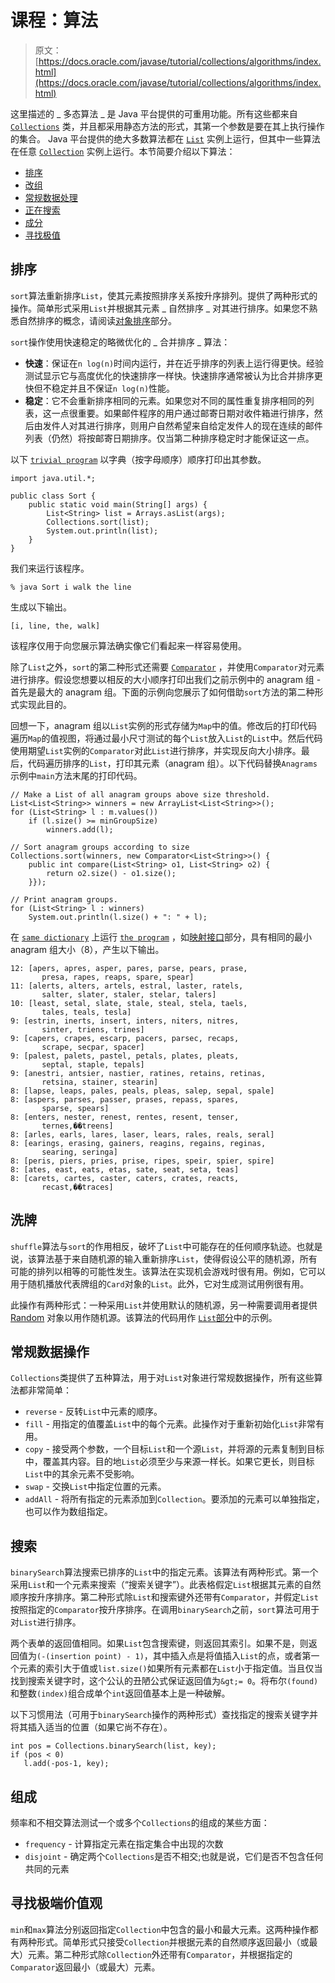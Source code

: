 # 课程：算法

> 原文： [https://docs.oracle.com/javase/tutorial/collections/algorithms/index.html](https://docs.oracle.com/javase/tutorial/collections/algorithms/index.html)

这里描述的 _ 多态算法 _ 是 Java 平台提供的可重用功能。所有这些都来自 [`Collections`](https://docs.oracle.com/javase/8/docs/api/java/util/Collections.html) 类，并且都采用静态方法的形式，其第一个参数是要在其上执行操作的集合。 Java 平台提供的绝大多数算法都在 [`List`](https://docs.oracle.com/javase/8/docs/api/java/util/List.html) 实例上运行，但其中一些算法在任意 [`Collection`](https://docs.oracle.com/javase/8/docs/api/java/util/Collection.html) 实例上运行。本节简要介绍以下算法：

*   [排序](#sorting)
*   [改组](#shuffling)
*   [常规数据处理](#rdm)
*   [正在搜索](#searching)
*   [成分](#composition)
*   [寻找极值](#fev)

## 排序

`sort`算法重新排序`List`，使其元素按照排序关系按升序排列。提供了两种形式的操作。简单形式采用`List`并根据其元素 _ 自然排序 _ 对其进行排序。如果您不熟悉自然排序的概念，请阅读[对象排序](../interfaces/order.html)部分。

`sort`操作使用快速稳定的略微优化的 _ 合并排序 _ 算法：

*   **快速**：保证在`n log(n)`时间内运行，并在近乎排序的列表上运行得更快。经验测试显示它与高度优化的快速排序一样快。快速排序通常被认为比合并排序更快但不稳定并且不保证`n log(n)`性能。
*   **稳定**：它不会重新排序相同的元素。如果您对不同的属性重复排序相同的列表，这一点很重要。如果邮件程序的用户通过邮寄日期对收件箱进行排序，然后由发件人对其进行排序，则用户自然希望来自给定发件人的现在连续的邮件列表（仍然）将按邮寄日期排序。仅当第二种排序稳定时才能保证这一点。

以下 [`trivial program`](examples/Sort.java) 以字典（按字母顺序）顺序打印出其参数。

```
import java.util.*;

public class Sort {
    public static void main(String[] args) {
        List<String> list = Arrays.asList(args);
        Collections.sort(list);
        System.out.println(list);
    }
}

```

我们来运行该程序。

```
% java Sort i walk the line

```

生成以下输出。

```
[i, line, the, walk]

```

该程序仅用于向您展示算法确实像它们看起来一样容易使用。

除了`List`之外，`sort`的第二种形式还需要 [`Comparator`](https://docs.oracle.com/javase/8/docs/api/java/util/Comparator.html) ，并使用`Comparator`对元素进行排序。假设您想要以相反的大小顺序打印出我们之前示例中的 anagram 组 - 首先是最大的 anagram 组。下面的示例向您展示了如何借助`sort`方法的第二种形式实现此目的。

回想一下，anagram 组以`List`实例的形式存储为`Map`中的值。修改后的打印代码遍历`Map`的值视图，将通过最小尺寸测试的每个`List`放入`List`的`List`中。然后代码使用期望`List`实例的`Comparator`对此`List`进行排序，并实现反向大小排序。最后，代码遍历排序的`List`，打印其元素（anagram 组）。以下代码替换`Anagrams`示例中`main`方法末尾的打印代码。

```
// Make a List of all anagram groups above size threshold.
List<List<String>> winners = new ArrayList<List<String>>();
for (List<String> l : m.values())
    if (l.size() >= minGroupSize)
        winners.add(l);

// Sort anagram groups according to size
Collections.sort(winners, new Comparator<List<String>>() {
    public int compare(List<String> o1, List<String> o2) {
        return o2.size() - o1.size();
    }});

// Print anagram groups.
for (List<String> l : winners)
    System.out.println(l.size() + ": " + l);

```

在 [`same dictionary`](../interfaces/examples/dictionary.txt) 上运行 [`the program`](examples/Anagrams2.java) ，如[映射接口](../interfaces/map.html)部分，具有相同的最小 anagram 组大小（8），产生以下输出。

```
12: [apers, apres, asper, pares, parse, pears, prase,
       presa, rapes, reaps, spare, spear]
11: [alerts, alters, artels, estral, laster, ratels,
       salter, slater, staler, stelar, talers]
10: [least, setal, slate, stale, steal, stela, taels,
       tales, teals, tesla]
9: [estrin, inerts, insert, inters, niters, nitres,
       sinter, triens, trines]
9: [capers, crapes, escarp, pacers, parsec, recaps,
       scrape, secpar, spacer]
9: [palest, palets, pastel, petals, plates, pleats,
       septal, staple, tepals]
9: [anestri, antsier, nastier, ratines, retains, retinas,
       retsina, stainer, stearin]
8: [lapse, leaps, pales, peals, pleas, salep, sepal, spale]
8: [aspers, parses, passer, prases, repass, spares,
       sparse, spears]
8: [enters, nester, renest, rentes, resent, tenser,
       ternes,��treens]
8: [arles, earls, lares, laser, lears, rales, reals, seral]
8: [earings, erasing, gainers, reagins, regains, reginas,
       searing, seringa]
8: [peris, piers, pries, prise, ripes, speir, spier, spire]
8: [ates, east, eats, etas, sate, seat, seta, teas]
8: [carets, cartes, caster, caters, crates, reacts,
       recast,��traces]

```

## 洗牌

`shuffle`算法与`sort`的作用相反，破坏了`List`中可能存在的任何顺序轨迹。也就是说，该算法基于来自随机源的输入重新排序`List`，使得假设公平的随机源，所有可能的排列以相等的可能性发生。该算法在实现机会游戏时很有用。例如，它可以用于随机播放代表牌组的`Card`对象的`List`。此外，它对生成测试用例很有用。

此操作有两种形式：一种采用`List`并使用默认的随机源，另一种需要调用者提供 [Random](https://docs.oracle.com/javase/8/docs/api/java/util/Random.html) 对象以用作随机源。该算法的代码用作 [`List`部分](../interfaces/list.html#shuffle)中的示例。

## 常规数据操作

`Collections`类提供了五种算法，用于对`List`对象进行常规数据操作，所有这些算法都非常简单：

*   `reverse` - 反转`List`中元素的顺序。
*   `fill` - 用指定的值覆盖`List`中的每个元素。此操作对于重新初始化`List`非常有用。
*   `copy` - 接受两个参数，一个目标`List`和一个源`List`，并将源的元素复制到目标中，覆盖其内容。目的地`List`必须至少与来源一样长。如果它更长，则目标`List`中的其余元素不受影响。
*   `swap` - 交换`List`中指定位置的元素。
*   `addAll` - 将所有指定的元素添加到`Collection`。要添加的元素可以单独指定，也可以作为数组指定。

## 搜索

`binarySearch`算法搜索已排序的`List`中的指定元素。该算法有两种形式。第一个采用`List`和一个元素来搜索（“搜索关键字”）。此表格假定`List`根据其元素的自然顺序按升序排序。第二种形式除`List`和搜索键外还带有`Comparator`，并假定`List`按照指定的`Comparator`按升序排序。在调用`binarySearch`之前，`sort`算法可用于对`List`进行排序。

两个表单的返回值相同。如果`List`包含搜索键，则返回其索引。如果不是，则返回值为`(-(insertion point) - 1)`，其中插入点是将值插入`List`的点，或者第一个元素的索引大于值或`list.size()`如果所有元素都在`List`小于指定值。当且仅当找到搜索关键字时，这个公认的丑陋公式保证返回值为`&gt;= 0`。将布尔`(found)`和整数`(index)`组合成单个`int`返回值基本上是一种破解。

以下习惯用法（可用于`binarySearch`操作的两种形式）查找指定的搜索关键字并将其插入适当的位置（如果它尚不存在）。

```
int pos = Collections.binarySearch(list, key);
if (pos < 0)
   l.add(-pos-1, key);

```

## 组成

频率和不相交算法测试一个或多个`Collections`的组成的某些方面：

*   `frequency` - 计算指定元素在指定集合中出现的次数
*   `disjoint` - 确定两个`Collections`是否不相交;也就是说，它们是否不包含任何共同的元素

## 寻找极端价值观

`min`和`max`算法分别返回指定`Collection`中包含的最小和最大元素。这两种操作都有两种形式。简单形式只接受`Collection`并根据元素的自然顺序返回最小（或最大）元素。第二种形式除`Collection`外还带有`Comparator`，并根据指定的`Comparator`返回最小（或最大）元素。